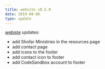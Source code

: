 ```yaml
---
title: website v0.5.0
date: 2019-09-06
type: update
---
```


[webiste](https://codeforfaith.com) updates:

- add Shofar Ministries in the resources page
- add contact page
- add icons to the footer
- add contact icon to footer
- add CodeSandbox account to footer
